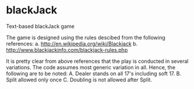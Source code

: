 blackJack
=========

Text-based blackJack game

The game is designed using the rules descibed from the following references:
a. http://en.wikipedia.org/wiki/Blackjack
b. http://www.blackjackinfo.com/blackjack-rules.php

It is pretty clear from above references that the play is conducted in several variations. The code assumes most generic variation in all. Hence, the following are to be noted:
A. Dealer stands on all 17's including soft 17.
B. Split allowed only once
C. Doubling is not allowed after Split.


